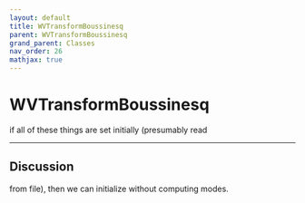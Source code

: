 ```yaml
---
layout: default
title: WVTransformBoussinesq
parent: WVTransformBoussinesq
grand_parent: Classes
nav_order: 26
mathjax: true
---
```


#  WVTransformBoussinesq

if all of these things are set initially (presumably read


---

## Discussion
from file), then we can initialize without computing modes.
